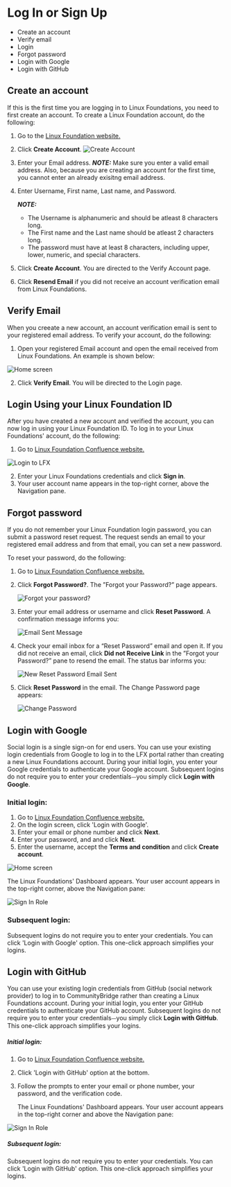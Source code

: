 # Log In or Sign Up

- Create an account
- Verify email
- Login
- Forgot password
- Login with Google
- Login with GitHub

##  Create an account

If this is the first time you are logging in to Linux Foundations, you need to first create an account. To create a Linux Foundation account, do the following:

1. Go to the [Linux Foundation website.](https://confluence.linuxfoundation.org/)
2. Click <b>Create Account</b>. ![Create Account](imgs/create_account.png)
3. Enter your Email address.
    **_NOTE:_** Make sure you enter a valid email address. Also, because you are creating an account for the first time, you cannot enter an already exisitng email address.
4. Enter Username, First name, Last name, and Password.

   **_NOTE:_** <ul><li>The Username is alphanumeric and should be atleast 8 characters long.</li><li>The First name and the Last name should be atleast 2 characters long.</li><li>The password must have at least 8 characters, including upper, lower, numeric, and special characters.</li></ul>
4. Click <b>Create Account</b>. You are directed to the Verify Account page.
5. Click <b>Resend Email</b> if you did not receive an account verification email from Linux Foundations.

##  **Verify Email**

When you creeate a new account, an account verification email is sent to your registered email address. To verify your account, do the following:

1. Open your registered Email account and open the email received from Linux Foundations. An example is shown below:

![Home screen](./imgs/3.png)

2. Click <b>Verify Email</b>. You will be directed to the Login page.

##  **Login Using your Linux Foundation ID**

After you have created a new account and verified the account, you can now log in using your Linux Foundation ID. To log in to your Linux Foundations' account, do the following:

1. Go to [Linux Foundation Confluence website.](https://confluence.linuxfoundation.org/)

![Login to LFX](imgs/lfx-login-to-lfx.png)

2. Enter your Linux Foundations credentials and click **Sign in**.
3. Your user account name appears in the top-right corner, above the Navigation pane.

## **Forgot password**

If you do not remember your Linux Foundation login password, you can submit a password reset request. The request sends an email to your registered email address and from that email, you can set a new password.

To reset your password, do the following:

1. Go to [Linux Foundation Confluence website.](https://confluence.linuxfoundation.org/)
2. Click **Forgot Password?**. The ”Forgot your Password?” page appears.

   ![Forgot your password?](imgs/lfx-forgot-your-password.png)
   
3. Enter your email address or username and click **Reset Password**. A confirmation message informs you:

   ![Email Sent Message](./imgs/lfx-email-has-been-sent.png)

4. Check your email inbox for a “Reset Password” email and open it. If you did not receive an email, click **Did not Receive Link** in the ”Forgot your Password?” pane to resend the email. The status bar informs you:

   ![New Reset Password Email Sent](imgs/lfx-new-reset-password-email-sent.png)
   
5. Click **Reset Password** in the email. The Change Password page appears:

   ![Change Password](imgs/lfx-change-password.png)
 
##  **Login with Google**

Social login is a single sign-on for end users. You can use your existing login credentials from Google to log in to the LFX portal rather than creating a new Linux Foundations account. During your initial login, you enter your Google credentials to authenticate your Google account. Subsequent logins do not require you to enter your credentials⏤you simply click **Login with Google**.

 ### Initial login: 

1. Go to [Linux Foundation Confluence website.](https://confluence.linuxfoundation.org/)
2. On the login screen, click 'Login with Google'.
3. Enter your email or phone number and click **Next**.
4. Enter your password, and and click **Next**.
5. Enter the username, accept the **Terms and condition** and click **Create account**.

![Home screen](./imgs/13.jpg)

The Linux Foundations' Dashboard appears. Your user account appears in the top-right corner, above the Navigation pane:

   ![Sign In Role](imgs/lfx-sign-in-role-identification.png)

###  Subsequent login:

Subsequent logins do not require you to enter your credentials. You can click 'Login with Google' option. This one-click approach simplifies your logins.

## **Login with GitHub**

You can use your existing login credentials from GitHub (social network provider) to log in to CommunityBridge rather than creating a Linux Foundations account. During your initial login, you enter your GitHub credentials to authenticate your GitHub account. Subsequent logins do not require you to enter your credentials⏤you simply click **Login with GitHub**. This one-click approach simplifies your logins.

 ##### Initial login: 

1. Go to [Linux Foundation Confluence website.](https://confluence.linuxfoundation.org/)
2. Click 'Login with GitHub' option at the bottom.
3. Follow the prompts to enter your email or phone number, your password, and the verification code.

   The Linux Foundations' Dashboard appears. Your user account appears in the top-right corner and above the Navigation pane:

![Sign In Role](imgs/lfx-sign-in-role-identification.png)

#####  Subsequent login:

Subsequent logins do not require you to enter your credentials. You can click 'Login with GitHub' option. This one-click approach simplifies your logins.
